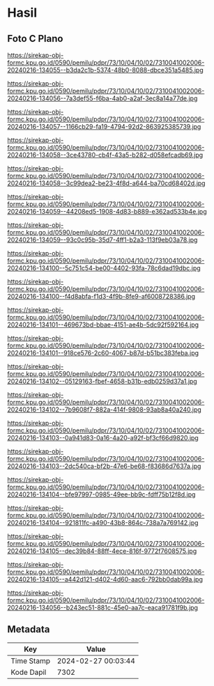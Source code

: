 # Hasil

## Foto C Plano

https://sirekap-obj-formc.kpu.go.id/0590/pemilu/pdpr/73/10/04/10/02/7310041002006-20240216-134055--b3da2c1b-5374-48b0-8088-dbce351a5485.jpg

https://sirekap-obj-formc.kpu.go.id/0590/pemilu/pdpr/73/10/04/10/02/7310041002006-20240216-134056--7a3def55-f6ba-4ab0-a2af-3ec8a14a77de.jpg

https://sirekap-obj-formc.kpu.go.id/0590/pemilu/pdpr/73/10/04/10/02/7310041002006-20240216-134057--1166cb29-fa19-4794-92d2-863925385739.jpg

https://sirekap-obj-formc.kpu.go.id/0590/pemilu/pdpr/73/10/04/10/02/7310041002006-20240216-134058--3ce43780-cb4f-43a5-b282-d058efcadb69.jpg

https://sirekap-obj-formc.kpu.go.id/0590/pemilu/pdpr/73/10/04/10/02/7310041002006-20240216-134058--3c99dea2-be23-4f8d-a644-ba70cd68402d.jpg

https://sirekap-obj-formc.kpu.go.id/0590/pemilu/pdpr/73/10/04/10/02/7310041002006-20240216-134059--44208ed5-1908-4d83-b889-e362ad533b4e.jpg

https://sirekap-obj-formc.kpu.go.id/0590/pemilu/pdpr/73/10/04/10/02/7310041002006-20240216-134059--93c0c95b-35d7-4ff1-b2a3-113f9eb03a78.jpg

https://sirekap-obj-formc.kpu.go.id/0590/pemilu/pdpr/73/10/04/10/02/7310041002006-20240216-134100--5c751c54-be00-4402-93fa-78c6dad19dbc.jpg

https://sirekap-obj-formc.kpu.go.id/0590/pemilu/pdpr/73/10/04/10/02/7310041002006-20240216-134100--f4d8abfa-f1d3-4f9b-8fe9-af6008728386.jpg

https://sirekap-obj-formc.kpu.go.id/0590/pemilu/pdpr/73/10/04/10/02/7310041002006-20240216-134101--469673bd-bbae-4151-ae4b-5dc92f592164.jpg

https://sirekap-obj-formc.kpu.go.id/0590/pemilu/pdpr/73/10/04/10/02/7310041002006-20240216-134101--918ce576-2c60-4067-b87d-b51bc383feba.jpg

https://sirekap-obj-formc.kpu.go.id/0590/pemilu/pdpr/73/10/04/10/02/7310041002006-20240216-134102--05129163-fbef-4658-b31b-edb0259d37a1.jpg

https://sirekap-obj-formc.kpu.go.id/0590/pemilu/pdpr/73/10/04/10/02/7310041002006-20240216-134102--7b9608f7-882a-414f-9808-93ab8a40a240.jpg

https://sirekap-obj-formc.kpu.go.id/0590/pemilu/pdpr/73/10/04/10/02/7310041002006-20240216-134103--0a941d83-0a16-4a20-a92f-bf3cf66d9820.jpg

https://sirekap-obj-formc.kpu.go.id/0590/pemilu/pdpr/73/10/04/10/02/7310041002006-20240216-134103--2dc540ca-bf2b-47e6-be68-f83686d7637a.jpg

https://sirekap-obj-formc.kpu.go.id/0590/pemilu/pdpr/73/10/04/10/02/7310041002006-20240216-134104--bfe97997-0985-49ee-bb9c-fdff75b12f8d.jpg

https://sirekap-obj-formc.kpu.go.id/0590/pemilu/pdpr/73/10/04/10/02/7310041002006-20240216-134104--921811fc-a490-43b8-864c-738a7a769142.jpg

https://sirekap-obj-formc.kpu.go.id/0590/pemilu/pdpr/73/10/04/10/02/7310041002006-20240216-134105--dec39b84-88ff-4ece-816f-9772f7608575.jpg

https://sirekap-obj-formc.kpu.go.id/0590/pemilu/pdpr/73/10/04/10/02/7310041002006-20240216-134105--a442d121-d402-4d60-aac6-792bb0dab99a.jpg

https://sirekap-obj-formc.kpu.go.id/0590/pemilu/pdpr/73/10/04/10/02/7310041002006-20240216-134056--b243ec51-881c-45e0-aa7c-eaca91781f9b.jpg


## Metadata

| Key        | Value               |
| ---------- | ------------------- |
| Time Stamp | 2024-02-27 00:03:44 |
| Kode Dapil | 7302                |



